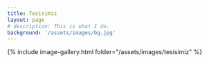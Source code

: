 ```yaml
---
title: Tesisimiz
layout: page
# description: This is what I do.
background: '/assets/images/bg.jpg'
---
```


{% include image-gallery.html folder="/assets/images/tesisimiz" %}